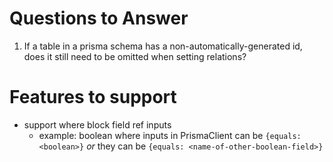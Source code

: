 # Questions to Answer

1. If a table in a prisma schema has a non-automatically-generated id, does it still need to be omitted when setting relations?

# Features to support

-   support where block field ref inputs
    -   example: boolean where inputs in PrismaClient can be `{equals: <boolean>}` _or_ they can be `{equals: <name-of-other-boolean-field>}`
